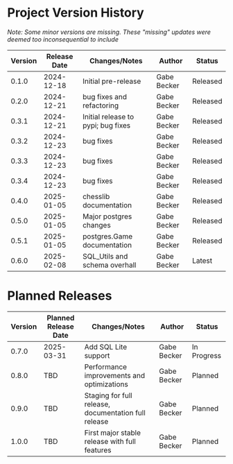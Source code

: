 # Project Version History

_Note: Some minor versions are missing. These "missing" updates were deemed too inconsequential to include_

| Version | Release Date | Changes/Notes                      | Author        | Status   |
|---------|--------------|------------------------------------|---------------|----------|
| 0.1.0   | 2024-12-18   | Initial pre-release                | Gabe Becker   | Released |
| 0.2.0   | 2024-12-21   | bug fixes and refactoring          | Gabe Becker   | Released |
| 0.3.1   | 2024-12-21   | Initial release to pypi; bug fixes | Gabe Becker   | Released |
| 0.3.2   | 2024-12-23   | bug fixes                          | Gabe Becker   | Released |
| 0.3.3   | 2024-12-23   | bug fixes                          | Gabe Becker   | Released |
| 0.3.4   | 2024-12-23   | bug fixes                          | Gabe Becker   | Released |
| 0.4.0   | 2025-01-05   | chesslib documentation             | Gabe Becker   | Released |
| 0.5.0   | 2025-01-05   | Major postgres changes             | Gabe Becker   | Released |
| 0.5.1   | 2025-01-05   | postgres.Game documentation        | Gabe Becker   | Released |
| 0.6.0   | 2025-02-08   | SQL_Utils and schema overhall      | Gabe Becker   | Latest   |

# Planned Releases

| Version | Planned Release Date | Changes/Notes                                        | Author      | Status      |
|---------|----------------------|------------------------------------------------------|-------------|-------------|
| 0.7.0   | 2025-03-31           | Add SQL Lite support                                 | Gabe Becker | In Progress |
| 0.8.0   | TBD                  | Performance improvements and optimizations           | Gabe Becker | Planned     |
| 0.9.0   | TBD                  | Staging for full release, documentation full release | Gabe Becker | Planned     |
| 1.0.0   | TBD                  | First major stable release with full features        | Gabe Becker | Planned     |